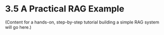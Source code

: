 # 3.5 A Practical RAG Example

(Content for a hands-on, step-by-step tutorial building a simple RAG system will go here.)
